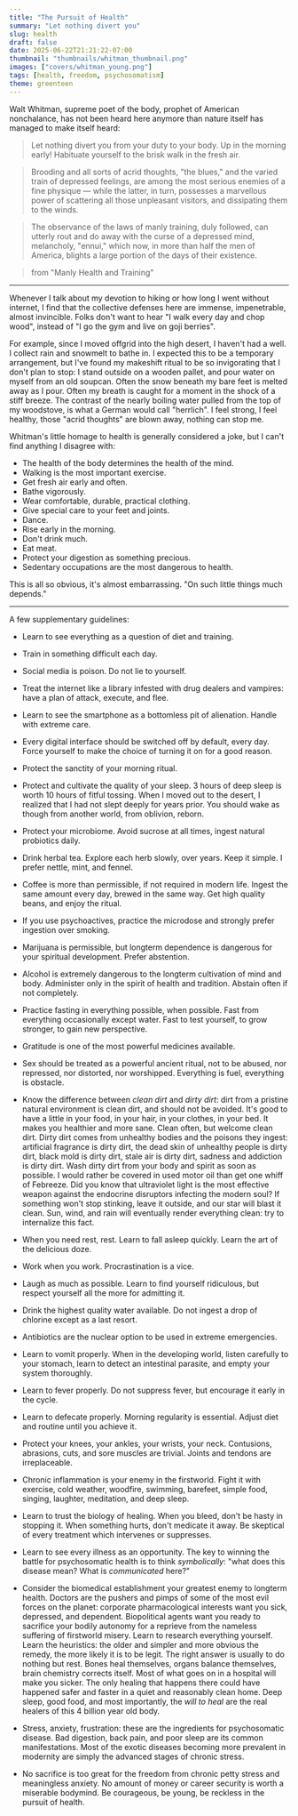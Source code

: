 ```yaml
---
title: "The Pursuit of Health"
summary: "Let nothing divert you"
slug: health
draft: false
date: 2025-06-22T21:21:22-07:00
thumbnail: "thumbnails/whitman_thumbnail.png"
images: ["covers/whitman_young.png"]
tags: [health, freedom, psychosomatism]
theme: greenteen
---
```


Walt Whitman, supreme poet of the body, prophet of American nonchalance, has not been heard here anymore than nature itself has managed to make itself heard:

> Let nothing divert you from your duty to your body. Up in the morning early! Habituate yourself to the brisk walk in the fresh air.

> Brooding and all sorts of acrid thoughts, "the blues," and the varied train of depressed feelings, are among the most serious enemies of a fine physique — while the latter, in turn, possesses a marvellous power of scattering all those unpleasant visitors, and dissipating them to the winds.

> The observance of the laws of manly training, duly followed, can utterly rout and do away with the curse of a depressed mind, melancholy, "ennui," which now, in more than half the men of America, blights a large portion of the days of their existence.

> from "Manly Health and Training"

---

Whenever I talk about my devotion to hiking or how long I went without internet, I find that the collective defenses here are immense, impenetrable, almost invincible. Folks don't want to hear "I walk every day and chop wood", instead of "I go the gym and live on goji berries".

For example, since I moved offgrid into the high desert, I haven't had a well. I collect rain and snowmelt to bathe in. I expected this to be a temporary arrangement, but I've found my makeshift ritual to be so invigorating that I don't plan to stop: I stand outside on a wooden pallet, and pour water on myself from an old soupcan. Often the snow beneath my bare feet is melted away as I pour. Often my breath is caught for a moment in the shock of a stiff breeze. The contrast of the nearly boiling water pulled from the top of my woodstove, is what a German would call "herrlich". I feel strong, I feel healthy, those "acrid thoughts" are blown away, nothing can stop me.

Whitman's little homage to health is generally considered a joke, but I can't find anything I disagree with:

* The health of the body determines the health of the mind.
* Walking is the most important exercise.
* Get fresh air early and often.
* Bathe vigorously.
* Wear comfortable, durable, practical clothing.
* Give special care to your feet and joints.
* Dance.
* Rise early in the morning.
* Don't drink much.
* Eat meat.
* Protect your digestion as something precious.
* Sedentary occupations are the most dangerous to health.

This is all so obvious, it's almost embarrassing. "On such little things much depends."

---

A few supplementary guidelines:

* Learn to see everything as a question of diet and training.
* Train in something difficult each day.

* Social media is poison. Do not lie to yourself.
* Treat the internet like a library infested with drug dealers and vampires: have a plan of attack, execute, and flee.
* Learn to see the smartphone as a bottomless pit of alienation. Handle with extreme care.
* Every digital interface should be switched off by default, every day. Force yourself to make the choice of turning it on for a good reason.

* Protect the sanctity of your morning ritual.
* Protect and cultivate the quality of your sleep. 3 hours of deep sleep is worth 10 hours of fitful tossing. When I moved out to the desert, I realized that I had not slept deeply for years prior. You should wake as though from another world, from oblivion, reborn.

* Protect your microbiome. Avoid sucrose at all times, ingest natural probiotics daily.
* Drink herbal tea. Explore each herb slowly, over years. Keep it simple. I prefer nettle, mint, and fennel.
* Coffee is more than permissible, if not required in modern life. Ingest the same amount every day, brewed in the same way. Get high quality beans, and enjoy the ritual.

* If you use psychoactives, practice the microdose and strongly prefer ingestion over smoking.
* Marijuana is permissible, but longterm dependence is dangerous for your spiritual development. Prefer abstention.
* Alcohol is extremely dangerous to the longterm cultivation of mind and body. Administer only in the spirit of health and tradition. Abstain often if not completely.

* Practice fasting in everything possible, when possible. Fast from everything occasionally except water. Fast to test yourself, to grow stronger, to gain new perspective.
* Gratitude is one of the most powerful medicines available.

* Sex should be treated as a powerful ancient ritual, not to be abused, nor repressed, nor distorted, nor worshipped. Everything is fuel, everything is obstacle.

* Know the difference between *clean dirt* and *dirty dirt*: dirt from a pristine natural environment is clean dirt, and should not be avoided. It's good to have a little in your food, in your hair, in your clothes, in your bed. It makes you healthier and more sane. Clean often, but welcome clean dirt. Dirty dirt comes from unhealthy bodies and the poisons they ingest: artificial fragrance is dirty dirt, the dead skin of unhealthy people is dirty dirt, black mold is dirty dirt, stale air is dirty dirt, sadness and addiction is dirty dirt. Wash dirty dirt from your body and spirit as soon as possible. I would rather be covered in used motor oil than get one whiff of Febreeze. Did you know that ultraviolet light is the most effective weapon against the endocrine disruptors infecting the modern soul? If something won't stop stinking, leave it outside, and our star will blast it clean. Sun, wind, and rain will eventually render everything clean: try to internalize this fact.

* When you need rest, rest. Learn to fall asleep quickly. Learn the art of the delicious doze.
* Work when you work. Procrastination is a vice.
* Laugh as much as possible. Learn to find yourself ridiculous, but respect yourself all the more for admitting it.

* Drink the highest quality water available. Do not ingest a drop of chlorine except as a last resort.
* Antibiotics are the nuclear option to be used in extreme emergencies.
* Learn to vomit properly. When in the developing world, listen carefully to your stomach, learn to detect an intestinal parasite, and empty your system thoroughly.
* Learn to fever properly. Do not suppress fever, but encourage it early in the cycle.
* Learn to defecate properly. Morning regularity is essential. Adjust diet and routine until you achieve it.

* Protect your knees, your ankles, your wrists, your neck. Contusions, abrasions, cuts, and sore muscles are trivial. Joints and tendons are irreplaceable.

* Chronic inflammation is your enemy in the firstworld. Fight it with exercise, cold weather, woodfire, swimming, barefeet, simple food, singing, laughter, meditation, and deep sleep.

* Learn to trust the biology of healing. When you bleed, don't be hasty in stopping it. When something hurts, don't medicate it away. Be skeptical of every treatment which intervenes or suppresses.

* Learn to see every illness as an opportunity. The key to winning the battle for psychosomatic health is to think *symbolically*: "what does this disease mean? What is *communicated* here?"

* Consider the biomedical establishment your greatest enemy to longterm health. Doctors are the pushers and pimps of some of the most evil forces on the planet: corporate pharmacological interests want you sick, depressed, and dependent. Biopolitical agents want you ready to sacrifice your bodily autonomy for a reprieve from the nameless suffering of firstworld misery. Learn to research everything yourself. Learn the heuristics: the older and simpler and more obvious the remedy, the more likely it is to be legit. The right answer is usually to do nothing but rest. Bones heal themselves, organs balance themselves, brain chemistry corrects itself. Most of what goes on in a hospital will make you sicker. The only healing that happens there could have happened safer and faster in a quiet and reasonably clean home. Deep sleep, good food, and most importantly, the *will to heal* are the real healers of this 4 billion year old body.

* Stress, anxiety, frustration: these are the ingredients for psychosomatic disease. Bad digestion, back pain, and poor sleep are its common manifestations. Most of the exotic diseases becoming more prevalent in modernity are simply the advanced stages of chronic stress.

* No sacrifice is too great for the freedom from chronic petty stress and meaningless anxiety. No amount of money or career security is worth a miserable bodymind. Be courageous, be young, be reckless in the pursuit of health.
